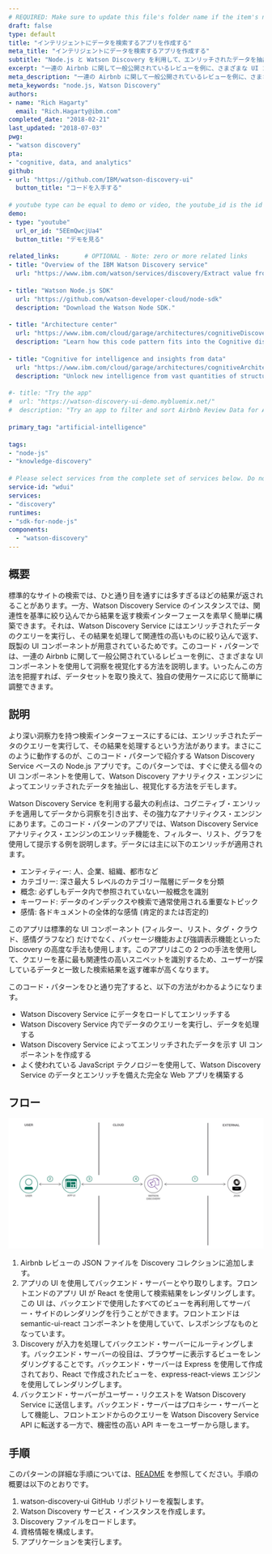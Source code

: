 ```yaml
---
# REQUIRED: Make sure to update this file's folder name if the item's name or url changes.
draft: false
type: default
title: "インテリジェントにデータを検索するアプリを作成する"
meta_title: "インテリジェントにデータを検索するアプリを作成する"
subtitle: "Node.js と Watson Discovery を利用して、エンリッチされたデータを抽出して視覚化する Web アプリを開発する"
excerpt: "一連の Airbnb に関して一般公開されているレビューを例に、さまざまな UI コンポーネントを使用して洞察を視覚化する方法を説明します。"
meta_description: "一連の Airbnb に関して一般公開されているレビューを例に、さまざまな UI コンポーネントを使用して洞察を視覚化する方法を説明します。"
meta_keywords: "node.js, Watson Discovery"
authors:
- name: "Rich Hagarty"
  email: "Rich.Hagarty@ibm.com"
completed_date: "2018-02-21"
last_updated: "2018-07-03"
pwg:
- "watson discovery"
pta:
- "cognitive, data, and analytics"
github:
- url: "https://github.com/IBM/watson-discovery-ui"
  button_title: "コードを入手する"

# youtube type can be equal to demo or video, the youtube_id is the id part of the youtube url, and the link_title is an optional string that will be displayed in the button (note: always include the link title field).
demo:
- type: "youtube"
  url_or_id: "5EEmQwcjUa4"
  button_title: "デモを見る"

related_links:       # OPTIONAL - Note: zero or more related links
- title: "Overview of the IBM Watson Discovery service"
  url: "https://www.ibm.com/watson/services/discovery/Extract value from unstructured data by converting, normalizing, enriching it."

- title: "Watson Node.js SDK"
  url: "https://github.com/watson-developer-cloud/node-sdk"
  description: "Download the Watson Node SDK."

- title: "Architecture center"
  url: "https://www.ibm.com/cloud/garage/architectures/cognitiveDiscoveryDomain/0_1"
  description: "Learn how this code pattern fits into the Cognitive discovery Reference Architecture."

- title: "Cognitive for intelligence and insights from data"
  url: "https://www.ibm.com/cloud/garage/architectures/cognitiveArchitecture"
  description: "Unlock new intelligence from vast quantities of structured and unstructured data and develop deep, predictive insights."

#- title: "Try the app"
#  url: "https://watson-discovery-ui-demo.mybluemix.net/"
#  description: "Try an app to filter and sort Airbnb Review Data for Ausin, TX"

primary_tag: "artificial-intelligence"

tags:
- "node-js"
- "knowledge-discovery"

# Please select services from the complete set of services below. Do not create new services. Only use services specifically in use by your content.
service-id: "wdui"
services:
- "discovery"
runtimes:
- "sdk-for-node-js"
components:
  - "watson-discovery"
---
```


<!--
**This code pattern is part of the [Watson Discovery learning path](https://developer.ibm.com/series/learning-path-watson-discovery)**.

| Level | Topic | Type |
| --- | --- | --- |
| 100 | [Introduction to Watson Discovery](https://developer.ibm.com/articles/introduction-watson-discovery) | Article |
| 101 | [Create a cognitive news search app](https://developer.ibm.com/patterns/create-a-cognitive-news-search-app/) | Code pattern |
| **201** | **[Create an app to perform intelligent searches on data](https://developer.ibm.com/patterns/create-an-app-to-perform-intelligent-searches-on-data/)** | Code pattern |
| 301 | [Get customer sentiment insights from product reviews](https://developer.ibm.com/patterns/get-customer-insights-from-product-reviews/) | Code pattern |
| 401 | [Enhance customer helpdesks with Smart Document Understanding](https://developer.ibm.com/patterns/enhance-customer-help-desk-with-smart-document-understanding) | Code pattern |
-->

## 概要

標準的なサイトの検索では、ひと通り目を通すには多すぎるほどの結果が返されることがあります。一方、Watson Discovery Service のインスタンスでは、関連性を基準に絞り込んでから結果を返す検索インターフェースを素早く簡単に構築できます。それは、Watson Discovery Service にはエンリッチされたデータのクエリーを実行し、その結果を処理して関連性の高いものに絞り込んで返す、既製の UI コンポーネントが用意されているためです。このコード・パターンでは、一連の Airbnb に関して一般公開されているレビューを例に、さまざまな UI コンポーネントを使用して洞察を視覚化する方法を説明します。いったんこの方法を把握すれば、データセットを取り換えて、独自の使用ケースに応じて簡単に調整できます。

## 説明

より深い洞察力を持つ検索インターフェースにするには、エンリッチされたデータのクエリーを実行して、その結果を処理するという方法があります。まさにこのように動作するのが、このコード・パターンで紹介する Watson Discovery Service ベースの Node.js アプリです。このパターンでは、すぐに使える個々の UI コンポーネントを使用して、Watson Discovery アナリティクス・エンジンによってエンリッチされたデータを抽出し、視覚化する方法をデモします。

Watson Discovery Service を利用する最大の利点は、コグニティブ・エンリッチを適用してデータから洞察を引き出す、その強力なアナリティクス・エンジンにあります。このコード・パターンのアプリでは、Watson Discovery Service アナリティクス・エンジンのエンリッチ機能を、フィルター、リスト、グラフを使用して提示する例を説明します。データには主に以下のエンリッチが適用されます。

* エンティティー: 人、企業、組織、都市など
* カテゴリー: 深さ最大 5 レベルのカテゴリー階層にデータを分類
* 概念: 必ずしもデータ内で参照されていない一般概念を識別
* キーワード: データのインデックスや検索で通常使用される重要なトピック
* 感情: 各ドキュメントの全体的な感情 (肯定的または否定的)

このアプリは標準的な UI コンポーネント (フィルター、リスト、タグ・クラウド、感情グラフなど) だけでなく、パッセージ機能および強調表示機能といった Discovery の高度な手法も使用します。このアプリはこの 2 つの手法を使用して、クエリーを基に最も関連性の高いスニペットを識別するため、ユーザーが探しているデータと一致した検索結果を返す確率が高くなります。

このコード・パターンをひと通り完了すると、以下の方法がわかるようになります。

* Watson Discovery Service にデータをロードしてエンリッチする
* Watson Discovery Service 内でデータのクエリーを実行し、データを処理する
* Watson Discovery Service によってエンリッチされたデータを示す UI コンポーネントを作成する
* よく使われている JavaScript テクノロジーを使用して、Watson Discovery Service のデータとエンリッチを備えた完全な Web アプリを構築する

## フロー

![フロー](../../images/discovery-ui.png)

1. Airbnb レビューの JSON ファイルを Discovery コレクションに追加します。
1. アプリの UI を使用してバックエンド・サーバーとやり取りします。フロントエンドのアプリ UI が React を使用して検索結果をレンダリングします。この UI は、バックエンドで使用したすべてのビューを再利用してサーバー・サイドのレンダリングを行うことができます。フロントエンドは semantic-ui-react コンポーネントを使用していて、レスポンシブなものとなっています。
1. Discovery が入力を処理してバックエンド・サーバーにルーティングします。バックエンド・サーバーの役目は、ブラウザーに表示するビューをレンダリングすることです。バックエンド・サーバーは Express を使用して作成されており、React で作成されたビューを、express-react-views エンジンを使用してレンダリングします。
1. バックエンド・サーバーがユーザー・リクエストを Watson Discovery Service に送信します。バックエンド・サーバーはプロキシー・サーバーとして機能し、フロントエンドからのクエリーを Watson Discovery Service API に転送する一方で、機密性の高い API キーをユーザーから隠します。

## 手順

このパターンの詳細な手順については、[README](https://github.com/IBM/watson-discovery-ui/blob/master/README.md) を参照してください。手順の概要は以下のとおりです。

1. watson-discovery-ui GitHub リポジトリーを複製します。
1. Watson Discovery サービス・インスタンスを作成します。
1. Discovery ファイルをロードします。
1. 資格情報を構成します。
1. アプリケーションを実行します。


<!--
## まとめ

This code pattern explains how you can use individual out-of-the-box UI components to extract and visualize the enriched data provided by the Discovery analytics engine. The code pattern is part of the [Learning Path: Getting started with Watson Discovery](https://developer.ibm.com/series/learning-path-watson-discovery) series. To continue the series and learn about more Watson Discovery Service features, take a look at the next code pattern, [Get customer sentiment insights from product reviews](https://developer.ibm.com/patterns/get-customer-insights-from-product-reviews).
-->
